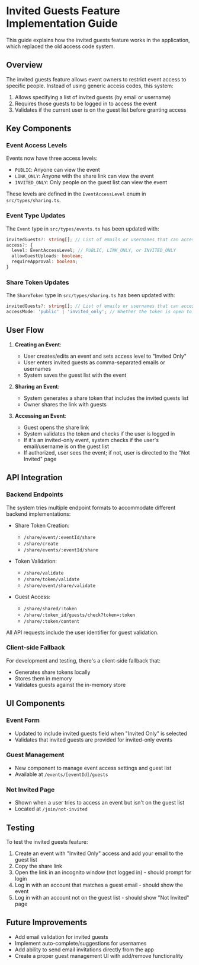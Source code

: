 # Invited Guests Feature Implementation Guide

This guide explains how the invited guests feature works in the application, which replaced the old access code system.

## Overview

The invited guests feature allows event owners to restrict event access to specific people. Instead of using generic access codes, this system:

1. Allows specifying a list of invited guests (by email or username)
2. Requires those guests to be logged in to access the event
3. Validates if the current user is on the guest list before granting access

## Key Components

### Event Access Levels

Events now have three access levels:

- `PUBLIC`: Anyone can view the event
- `LINK_ONLY`: Anyone with the share link can view the event
- `INVITED_ONLY`: Only people on the guest list can view the event

These levels are defined in the `EventAccessLevel` enum in `src/types/sharing.ts`.

### Event Type Updates

The `Event` type in `src/types/events.ts` has been updated with:

```typescript
invitedGuests?: string[]; // List of emails or usernames that can access the event
access?: {
  level: EventAccessLevel; // PUBLIC, LINK_ONLY, or INVITED_ONLY
  allowGuestUploads: boolean;
  requireApproval: boolean;
}
```

### Share Token Updates

The `ShareToken` type in `src/types/sharing.ts` has been updated with:

```typescript
invitedGuests?: string[]; // List of emails or usernames that can access the event
accessMode: 'public' | 'invited_only'; // Whether the token is open to anyone or restricted
```

## User Flow

1. **Creating an Event**:
   - User creates/edits an event and sets access level to "Invited Only"
   - User enters invited guests as comma-separated emails or usernames
   - System saves the guest list with the event

2. **Sharing an Event**:
   - System generates a share token that includes the invited guests list
   - Owner shares the link with guests

3. **Accessing an Event**:
   - Guest opens the share link
   - System validates the token and checks if the user is logged in
   - If it's an invited-only event, system checks if the user's email/username is on the guest list
   - If authorized, user sees the event; if not, user is directed to the "Not Invited" page

## API Integration

### Backend Endpoints

The system tries multiple endpoint formats to accommodate different backend implementations:

- Share Token Creation: 
  - `/share/event/:eventId/share`
  - `/share/create`
  - `/share/events/:eventId/share`

- Token Validation:
  - `/share/validate`
  - `/share/token/validate`
  - `/share/event/share/validate`

- Guest Access:
  - `/share/shared/:token`
  - `/share/:token_id/guests/check?token=:token`
  - `/share/:token/content`

All API requests include the user identifier for guest validation.

### Client-side Fallback

For development and testing, there's a client-side fallback that:

- Generates share tokens locally
- Stores them in memory
- Validates guests against the in-memory store

## UI Components

### Event Form

- Updated to include invited guests field when "Invited Only" is selected
- Validates that invited guests are provided for invited-only events

### Guest Management

- New component to manage event access settings and guest list
- Available at `/events/[eventId]/guests`

### Not Invited Page

- Shown when a user tries to access an event but isn't on the guest list
- Located at `/join/not-invited`

## Testing

To test the invited guests feature:

1. Create an event with "Invited Only" access and add your email to the guest list
2. Copy the share link
3. Open the link in an incognito window (not logged in) - should prompt for login
4. Log in with an account that matches a guest email - should show the event
5. Log in with an account not on the guest list - should show "Not Invited" page

## Future Improvements

- Add email validation for invited guests
- Implement auto-complete/suggestions for usernames
- Add ability to send email invitations directly from the app
- Create a proper guest management UI with add/remove functionality
